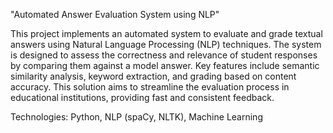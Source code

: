 "Automated Answer Evaluation System using NLP"

This project implements an automated system to evaluate and grade textual answers using Natural Language Processing (NLP) techniques. The system is designed to assess the correctness and relevance of student responses by comparing them against a model answer. Key features include semantic similarity analysis, keyword extraction, and grading based on content accuracy. This solution aims to streamline the evaluation process in educational institutions, providing fast and consistent feedback.

Technologies: Python, NLP (spaCy, NLTK), Machine Learning
